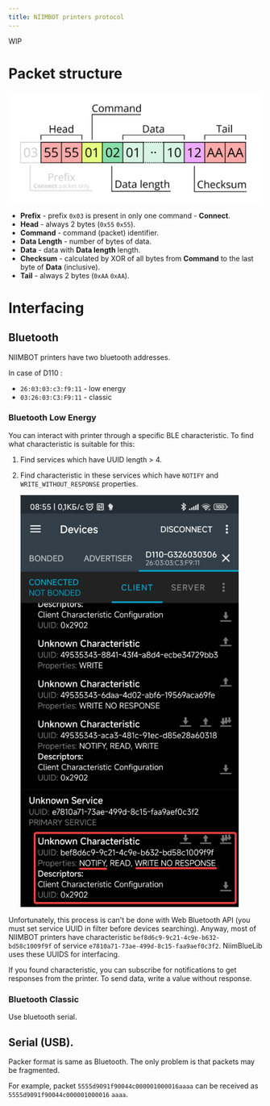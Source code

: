 ```yaml
---
title: NIIMBOT printers protocol
---
```


WIP

# Packet structure

![](proto/packet.png)

* **Prefix** - prefix `0x03` is present in only one command - **Connect**.
* **Head** - always 2 bytes (`0x55` `0x55`).
* **Command** - command (packet) identifier.
* **Data Length** - number of bytes of data.
* **Data** - data with **Data length** length.
* **Checksum** - calculated by XOR of all bytes from **Command** to the last byte of **Data** (inclusive).
* **Tail** - always 2 bytes (`0xAA` `0xAA`).

# Interfacing

## Bluetooth

NIIMBOT printers have two bluetooth addresses.

In case of D110 :

* `26:03:03:c3:f9:11` - low energy
* `03:26:03:C3:F9:11` - classic

### Bluetooth Low Energy

You can interact with printer through a specific BLE characteristic.
To find what characteristic is suitable for this:

1. Find services which have UUID length > 4.
2. Find characteristic in these services which have `NOTIFY` and `WRITE_WITHOUT_RESPONSE` properties.

   ![](proto/characteristic.png)

Unfortunately, this process is can't be done with Web Bluetooth API (you must set service UUID in filter before devices searching).
Anyway, most of NIIMBOT printers have characteristic `bef8d6c9-9c21-4c9e-b632-bd58c1009f9f` of service `e7810a71-73ae-499d-8c15-faa9aef0c3f2`.
NiimBlueLib uses these UUIDS for interfacing.

If you found characteristic, you can subscribe for notifications to get responses from the printer.
To send data, write a value without response.

### Bluetooth Classic

Use bluetooth serial.

## Serial (USB).

Packer format is same as Bluetooth. The only problem is that packets may be fragmented.

For example, packet `5555d9091f90044c000001000016aaaa` can be received as `5555d9091f90044c000001000016` `aaaa`.
